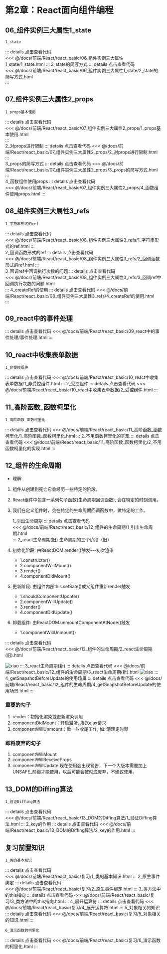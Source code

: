# 第2章：React面向组件编程 

## 06_组件实例三大属性1_state
    1_state 
::: details 点击查看代码    
<<< @/docs/前端/React/react_basic/06_组件实例三大属性1_state/1_state.html
::: 
    2_state的简写方式
:::  details 点击查看代码   
<<< @/docs/前端/React/react_basic/06_组件实例三大属性1_state/2_state的简写方式.html   
:::
## 07_组件实例三大属性2_props
    1_props基本使用
::: details 点击查看代码    
<<< @/docs/前端/React/react_basic/07_组件实例三大属性2_props/1_props基本使用.html   
:::    
    2_对props进行限制
::: details 点击查看代码
<<< @/docs/前端/React/react_basic/07_组件实例三大属性2_props/2_对props进行限制.html  
:::     
    3_props的简写方式
::: details 点击查看代码
<<< @/docs/前端/React/react_basic/07_组件实例三大属性2_props/3_props的简写方式.html  
:::     
    4_函数组件使用props 
::: details 点击查看代码    
<<< @/docs/前端/React/react_basic/07_组件实例三大属性2_props/4_函数组件使用props.html 
:::      
## 08_组件实例三大属性3_refs
    1_字符串形式的ref
::: details 点击查看代码    
<<< @/docs/前端/React/react_basic/08_组件实例三大属性3_refs/1_字符串形式的ref.html 
:::  
    2_回调函数形式的ref
::: details 点击查看代码    
<<< @/docs/前端/React/react_basic/08_组件实例三大属性3_refs/2_回调函数形式的ref.html 
:::  
    3_回调ref中回调执行次数的问题
::: details 点击查看代码    
<<< @/docs/前端/React/react_basic/08_组件实例三大属性3_refs/3_回调ref中回调执行次数的问题.html   
:::
    4_createRef的使用
::: details 点击查看代码
<<< @/docs/前端/React/react_basic/08_组件实例三大属性3_refs/4_createRef的使用.html  
:::
## 09_react中的事件处理
::: details 点击查看代码
<<< @/docs/前端/React/react_basic/09_react中的事件处理/事件处理.html 
:::
## 10_react中收集表单数据
    1_非受控组件
::: details 点击查看代码
<<< @/docs/前端/React/react_basic/10_react中收集表单数据/1_非受控组件.html 
:::
    2_受控组件
::: details 点击查看代码
<<< @/docs/前端/React/react_basic/10_react中收集表单数据/2_受控组件.html
::: 
## 11_高阶函数_函数柯里化 
    1_高阶函数_函数柯里化
::: details 点击查看代码
<<< @/docs/前端/React/react_basic/11_高阶函数_函数柯里化/1_高阶函数_函数柯里化.html 
:::
    2_不用函数柯里化的实现
::: details 点击查看代码
<<< @/docs/前端/React/react_basic/11_高阶函数_函数柯里化/2_不用函数柯里化的实现.html 
:::
## 12_组件的生命周期 
- 理解
1. 组件从创建到死亡它会经历一些特定的阶段。
2. React组件中包含一系列勾子函数(生命周期回调函数), 会在特定的时刻调用。
3. 我们在定义组件时，会在特定的生命周期回调函数中，做特定的工作。

    1_引出生命周期
::: details 点击查看代码    
<<< @/docs/前端/React/react_basic/12_组件的生命周期/1_引出生命周期.html   
::: 
    2_react生命周期(旧)
生命周期的三个阶段（旧）
1. 初始化阶段: 由ReactDOM.render()触发---初次渲染
    - 1.constructor()
    - 2.componentWillMount()
    - 3.render()
    - 4.componentDidMount()
2. 更新阶段: 由组件内部this.setSate()或父组件重新render触发
    - 1.shouldComponentUpdate()
    - 2.componentWillUpdate()
    - 3.render()
    - 4.componentDidUpdate()
3. 卸载组件: 由ReactDOM.unmountComponentAtNode()触发
    - 1.componentWillUnmount()

::: details 点击查看代码    
<<< @/docs/前端/React/react_basic/12_组件的生命周期/2_react生命周期(旧).html 
<!-- ![xiao](/assets/react/2_react生命周期(旧).png) -->
<img class="custom" :src="$withBase('/assets/react/2_react生命周期(旧).png')" alt="xiao">
:::   
    3_react生命周期(新)
::: details 点击查看代码    
<<< @/docs/前端/React/react_basic/12_组件的生命周期/3_react生命周期(新).html    
<!-- ![xiao](/assets/react/3_react生命周期(新).png) -->
<img class="custom" :src="$withBase('/assets/react/3_react生命周期(新).png')" alt="xiao">
:::
    4_getSnapshotBeforeUpdate的使用场景 
::: details 点击查看代码 
<<< @/docs/前端/React/react_basic/12_组件的生命周期/4_getSnapshotBeforeUpdate的使用场景.html 
:::   

### 重要的勾子
1. render：初始化渲染或更新渲染调用
2. componentDidMount：开启监听, 发送ajax请求
3. componentWillUnmount：做一些收尾工作, 如: 清理定时器
### 即将废弃的勾子
1. componentWillMount
2. componentWillReceiveProps
3. componentWillUpdate
现在使用会出现警告，下一个大版本需要加上UNSAFE_前缀才能使用，以后可能会被彻底废弃，不建议使用。

## 13_DOM的Diffing算法
    1_验证Diffing算法
::: details 点击查看代码    
<<< @/docs/前端/React/react_basic/13_DOM的Diffing算法/1_验证Diffing算法.html
:::
    2_key的作用
::: details 点击查看代码
<<< @/docs/前端/React/react_basic/13_DOM的Diffing算法/2_key的作用.html
:::
## 复习前置知识 
    1_类的基本知识
::: details 点击查看代码    
<<< @/docs/前端/React/react_basic/复习/1_类的基本知识.html
:::
    2_原生事件绑定
::: details 点击查看代码    
<<< @/docs/前端/React/react_basic/复习/2_原生事件绑定.html
:::
    3_类方法中的this指向 
::: details 点击查看代码
<<< @/docs/前端/React/react_basic/复习/3_类方法中的this指向.html
:::
    4_展开运算符
::: details 点击查看代码
<<< @/docs/前端/React/react_basic/复习/4_展开运算符.html
:::
    5_对象相关的知识
::: details 点击查看代码
<<< @/docs/前端/React/react_basic/复习/5_对象相关的知识.html
:::

    6_演示函数的柯里化
::: details 点击查看代码
<<< @/docs/前端/React/react_basic/复习/6_演示函数的柯里化.html
:::